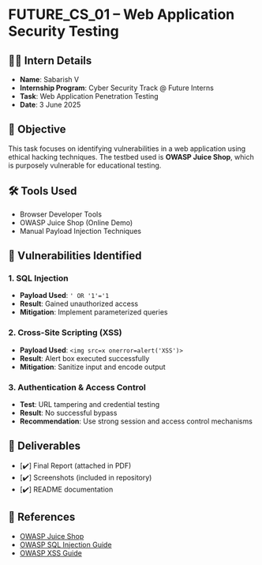 # FUTURE_CS_01 – Web Application Security Testing

## 👨‍💻 Intern Details
- **Name**: Sabarish V 
- **Internship Program**: Cyber Security Track @ Future Interns  
- **Task**: Web Application Penetration Testing  
- **Date**: 3 June 2025

## 🔎 Objective
This task focuses on identifying vulnerabilities in a web application using ethical hacking techniques. The testbed used is **OWASP Juice Shop**, which is purposely vulnerable for educational testing.

## 🛠 Tools Used
- Browser Developer Tools
- OWASP Juice Shop (Online Demo)
- Manual Payload Injection Techniques

## 🧪 Vulnerabilities Identified

### 1. SQL Injection
- **Payload Used**: `' OR '1'='1`
- **Result**: Gained unauthorized access
- **Mitigation**: Implement parameterized queries

### 2. Cross-Site Scripting (XSS)
- **Payload Used**: `<img src=x onerror=alert('XSS')>`
- **Result**: Alert box executed successfully
- **Mitigation**: Sanitize input and encode output

### 3. Authentication & Access Control
- **Test**: URL tampering and credential testing
- **Result**: No successful bypass
- **Recommendation**: Use strong session and access control mechanisms

## 📄 Deliverables
- [✔️] Final Report (attached in PDF)
- [✔️] Screenshots (included in repository)
- [✔️] README documentation

## 🔗 References
- [OWASP Juice Shop](https://owasp.org/www-project-juice-shop/)
- [OWASP SQL Injection Guide](https://owasp.org/www-community/attacks/SQL_Injection)
- [OWASP XSS Guide](https://owasp.org/www-community/attacks/xss/)

